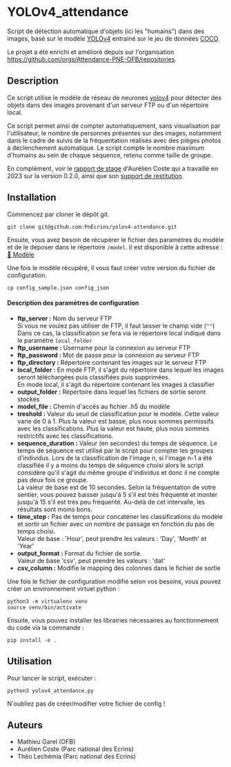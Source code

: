 # YOLOv4_attendance

Script de détection automatique d'objets (ici les "humains") dans des images, basé sur le modèle [YOLOv4](https://github.com/AlexeyAB/darknet) entrainé sur le jeu de données [COCO](https://cocodataset.org/#home).

Le projet a été enrichi et amélioré depuis sur l'organisation https://github.com/orgs/Attendance-PNE-OFB/repositories.

## Description

Ce script utilise le modèle de réseau de neurones [yolov4](https://github.com/AlexeyAB/darknet) pour détecter des objets dans des images provenant d'un serveur FTP ou d'un répertoire local.

Ce script permet ainsi de compter automatiquement, sans visualisation par l'utilisateur, le nombre de personnes présentes sur des images, notamment dans le cadre de suivis de la fréquentation réalisés avec des pièges photos à déclenchement automatique. Le script compte le nombre maximum d'humains au sein de chaque séquence, retenu comme taille de groupe.

En complément, voir le [rapport de stage](https://data.ecrins-parcnational.fr/documents/stages/2023-09-rapport-stage-Aurelien-Coste-photos-IA-frequentation.pdf) d'Aurélien Coste qui a travaillé en 2023 sur la version 0.2.0, ainsi que son [support de restitution](https://data.ecrins-parcnational.fr/documents/stages/2023-09-restitution-stage-Aurelien-Coste-photos-IA-frequentation.pdf).

## Installation

Commencez par cloner le dépôt git.

```
git clone git@github.com:PnEcrins/yolov4-attendance.git
```

Ensuite, vous avez besoin de récupérer le fichier des paramètres du modèle et de le déposer dans le répertoire `/model`. Il est disponible à cette adresse :
[:link: Modèle](http://mathieu.garel.free.fr/yolo/yolov4.h5)

Une fois le modèle récupéré, il vous faut créer votre version du fichier de configuration.

```
cp config_sample.json config_json
```

#### Description des paramètres de configuration

- **ftp_server :** Nom du serveur FTP  
  Si vous ne voulez pas utiliser de FTP, il faut laisser le champ vide (`""`) 
  Dans ce cas, la classification se fera via le répertoire local indiqué dans le paramètre `local_folder`  
- **ftp_username :** Username pour la connexion au serveur FTP  
- **ftp_password :** Mot de passe pour la connexion au serveur FTP  
- **ftp_directory :** Répertoire contenant les images sur le serveur FTP  
- **local_folder :** En mode FTP, il s'agit du répertoire dans lequel les images seront téléchargées puis classifiées puis supprimées.   
  En mode local, il s'agit du répertoire contenant les images à classifier  
- **output_folder :** Répertoire dans lequel les fichiers de sortie seront stockés  
- **model_file :** Chemin d'accès au fichier .h5 du modèle  
- **treshold :** Valeur du seuil de classification pour le modèle. Cette valeur varie de 0 à 1. Plus la valeur est basse, plus nous sommes permissifs avec les classifications. Plus la valeur est haute, plus nous sommes restrictifs avec les classifications.  
- **sequence_duration :** Valeur (en secondes) du temps de séquence. Le temps de séquence est utilisé par le script pour compter les groupes d'individus. Lors de la classification de l'image n, si l'image n-1 a été classifiée il y a moins du temps de séquence choisi alors le script considère qu'il s'agit du même groupe d'individus et donc il ne compte pas deux fois ce groupe.  
  La valeur de base est de 10 secondes. Selon la fréquentation de votre sentier, vous pouvez baisser jusqu'à 5 s'il est très fréquenté et monter jusqu'à 15 s'il est très peu fréquenté. Au-delà de cet intervalle, les résultats sont moins bons.  
- **time_step :** Pas de temps pour concaténer les classifications du modèle et sortir un fichier avec un nombre de passage en fonction du pas de temps choisi.  
  Valeur de base : 'Hour', peut prendre les valeurs : 'Day', 'Month' et 'Year'  
- **output_format :** Format du fichier de sortie.  
  Valeur de base 'csv', peut prendre les valeurs : 'dat'  
- **csv_column :** Modifie le mapping des colonnes dans le fichier de sortie  

Une fois le fichier de configuration modifié selon vos besoins, vous pouvez créer un environnement virtuel python :

```
python3 -m virtualenv venv
source venv/bin/activate
```

Ensuite, vous pouvez installer les librairies nécessaires au fonctionnement du code via la commande :

```
pip install -e .
```

## Utilisation

Pour lancer le script, exécuter :

```
python3 yolov4_attendance.py
```

N'oubliez pas de créer/modifier votre fichier de config !

## Auteurs

* Mathieu Garel (OFB)
* Aurélien Coste (Parc national des Ecrins)
* Théo Lechémia (Parc national des Ecrins)
